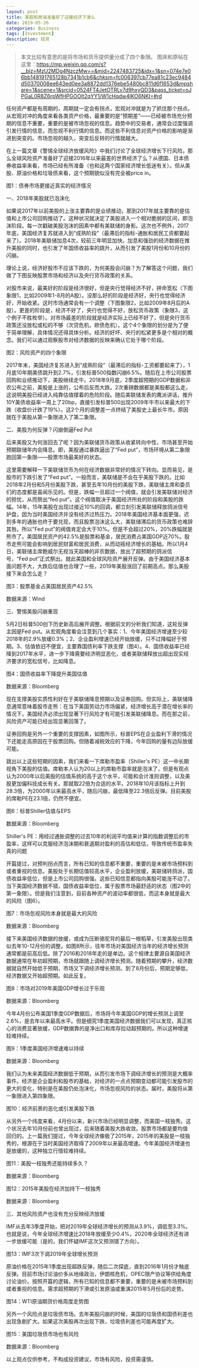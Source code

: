 ```yaml
---
layout: post
title: 美股和原油准备好了迎接经济下滑么
date: 2019-05-26
categories: Business
tags: [Investment]
description: 投资
---
```



> 本文比较有意思的是将市场和货币提供量分成了四个象限。 图床和原帖在这里：https://mp.weixin.qq.com/s?__biz=MzU2MDg4NzczMw==&mid=2247483725&idx=1&sn=074e7e06bb148191765128b7341b1cb6&chksm=fc006397cb77ea81c23ec9484d50370008ee643ed0ee3a8872dd1376ebe5480bc811d6f1653d&mpshare=1&scene=1&srcid=0524FT4JetOTRLv7d9hxyQD3&pass_ticket=oJPGaL0R8Z6rpWfHPGOOlt2qYY1/W1cHqdw4IKO6NKI=#rd 


任何资产都是有周期的，周期就一定会有拐点，宏观对冲就是为了抓住那个拐点。从宏观对冲的角度来看各类资产价格，最重要的是“预期差”——已经被市场充分预期的信息不重要，重要的是被市场忽视的信息。趋势中的交易者，通常会过度强调引发行情的信息，而忽视不利行情的信息。而这些不利信息对资产价格的影响是渐进到突变的。市场忽视的越久，突变后反转的行情就越大。

在上一篇文章《警惕全球经济放缓风险》中我们讨论了全球经济增长下行风险。那么全球风险资产准备好了迎接2016年以来最差的世界经济了么？从德国、日本债券收益率来看，市场已经有所准备（也和这两个国家经济增长低迷有关）。但从美股、原油价格和垃圾债来看，这个预期貌似没有完全被price in。

图1：债券市场更接近真实的经济情况



一、2018年美股就已泡沫化

如果说2017年以前美股的上涨主要靠的是业绩推动，那到2017年就主要靠的是估值和上市公司回购推动了。这种状况就决定了美股进入一个相对脆弱的区间，即泡沫阶段。每一次戳破美股泡沫的因素中都有美联储的身影。这次也不例外，2017年底，美国经济复苏就进入到“成熟阶段”（最滞后的指标-通胀和居民工资都要起来了）。2018年美联储加息4次，较前三年明显加快。加息和强劲的经济数据在推升美股的同时，也引发了年国债收益率的跳升，从而引发了美股1月份和10月份的闪崩。

理论上说，经济好股市不应该下跌的，为何美股会闪崩？为了解答这个问题，我们做了下图反映股票市场和经济以及央行货币政策的关系。

对股市来说，最美好的阶段是经济很好，但是央行觉得经济不好，拼命宽松（下图象限1，比如2009年1-8月的A股）。没那么好的阶段是经济好，央行也觉得经济好，开始收紧。这时市场通常会有一个调整（下图象限2，比如2009年8月后的A股）。更差的阶段是，经济不好了，央行也觉得不好，放松货币政策（象限3，这个例子不胜枚举）。对市场最差的阶段就是经济实际上已经不好了，但是央行货币政策还没放松或松的不够（次贷危机，欧债危机）。这个4个象限的划分是为了便于简单理解，具体情况还得具体分析。经济的好坏、央行的松紧更多是个相对的概念。我们可以通过观察股市对经济数据的反映来确认它处于哪个阶段。

图2：风险资产的四个象限



2017年末，美国经济复苏进入到“成熟阶段”（最滞后的指标-工资都要起来了），1月底10年期美债跳升到2.7%，引发标普500指数闪崩6.5%。随后在上市公司股票回购和业绩推动下，美股继续走牛。2018年9月底，2季度超预期的GDP数据和非农公布之前，美股是上涨的，公布后反而大跌。2次重磅数据都是美股都这么走，这说明美股已经进入纯靠估值撑着的危险阶段。随后美联储发表的鹰派讲话，推升10Y美债收益率一周上了20bp，直接引发标普500出现2009年牛市以来最大的下跌（收盘价计跌了19%）。这2个月的调整差一点终结了美股史上最长牛市。原因就在于美股从第一象限进入了第二象限。



二、美股为何反弹？闪崩倒逼Fed Put



后来美股又为何涨回去了呢？因为美联储货币政策从收紧转向中性，市场甚至开始预期联储年内会降息。即，美股通过暴跌逼出了“Fed put”，市场环境从第二象限跑回第一象限——股票市场最美好的状态。

这里需要解释一下美联储货币为何在经济数据非常好的情况下转向。显而易见，是股市的下跌引发了“Fed put”。一般而言，美联储是不会在乎美股下跌的。比如2018年2月份和5月份美股下跌，甚至去年10月份的美股下跌，美联储主席和委员们的态度都是喜闻乐见的。但是，跌幅一旦超过一个阀值，就会引发美联储对经济的担忧，从而祭出“fed put”。这个阀值取决于美国经济所处的阶段和美股的跌幅。14年，15年美股在出现过接近10%的回调，都立刻引发美联储释放鸽派信号护盘，因为当时美国经济并没有经济过热压力。2018年美国经济基本面更强，迟到多年的通胀也终于要兑现，而且股票泡沫这么大，美联储滞后的货币政策也难辞其咎。所以"Fed put"的阀值肯定会大于10%。但是不会超过20%，20%跌幅就是熊市了。美国居民资产的42.5%是股票和基金，居民消费占美国GDP近70%。股市走熊可能会影响到居民财富和居民消费，从而动摇经济增长的基础。所以1月4日，美联储主席鲍威尔无视当天超棒的非农数据，放出了超预期的鸽派信号，“Fed put”正式祭出。就此美国和全球风险资产展开反弹。由于美国经济基本面问题不大，大跌后估值也合理了一些，2019年美股涨回了前期高点。那么美股接下来会怎么走？

图3：股票基金占美国居民资产42.5%



数据来源：Wind

三、警惕美股闪崩重现

5月2日标普500创下历史新高后展开调整。根据前文的分析我们知道，这轮反弹主因是Fed put。从宏观角度看会注意到几个事实：1、今年美国经济增速至少较2018年的2.9%放缓0.3%；2、企业盈利增速已经开始放缓，只不过降幅好于预期。3、估值依旧不便宜，主要靠国债利率下跌支撑（图4）。4、国债收益率已经降到2017年水平，进一步下降需要经济明显恶化，或者美联储释放出超出现实经济要求的宽松信号，比如降息。

图4：国债收益率下降提升美国估值



数据来源：Bloomberg

现在支撑美股实质性利好在于美联储降息预期以及证券回购。但实际上，美联储降息通常意味着股市走熊：在当下美国劳动力市场偏紧，经济增长高于潜在增长率的情况下，美国经济必须出现显著下行风险才有可能引发美联储降息。而在那之前，风险资产可能已经出现显著回落了。

证券回购是另外一个重要的支撑因素，如图所示，标普EPS在企业盈利下滑的情况下还能走高原因在于股票回购。但随着减税效应的下降，今年回购的量有边际放缓可能。



跳出以上这些短期的因素，我们来看一下席勒市盈率（Shiller's PE）这一中长期视角下美股的估值。席勒本人认为20以上的席勒市盈率就是泡沫了，但是有观点认为2000年以后美股的估值系统的高于这个水平，可能和会计准则调整，以及美股更加偏科技成长有关。那就取22倍为合适的水平。2018年10月该指标上升到28.3倍，为2000年以来最高水平，随后闪崩，最低降至22.3倍后反弹。目前美股的席勒PE在23.1倍，仍然不便宜。

图6：标普Shiller估值与EPS



数据来源：Bloomberg

Shiller's PE：用经过通胀调整的过去10年的利润平均值来计算的指数调整后的市盈率，这样可以克服经济泡沫期和衰退期对盈利的高估和低估，导致传统市盈率失真的问题

开篇提过，对预判拐点而言，所有已知的信息都不重要，重要的是未被市场预料到或者重视的信息。美股处于长期估值较高水平，企业盈利放缓，美联储转鸽派，国债收益率低位，但是上市公司回购很强。这些已知信息都指向美股可能涨不动了。当下美国经济数据不错，国债收益率低位，属于股票市场最舒适的状态（图2中的第一象限）。但是我们注意到，目前各种资产的波动率都很低，而这本身就是最大的风险（图6）。

图7：市场忽视风险本身就是最大的风险



数据来源：Bloomberg

接下来美国经济数据的放缓，或成为压断骆驼背的最后一根稻草，引发美股出现类似去年10-12月份的调整。如图8所示，往年市场对美国经济当年的经济增长预测通常都是前高后低。除了2016和2018年走的是单边。这个规律主要源自美国经济数据通常在年初超预期，市场就跟随上调经济增长预测。随着预期的攀升，经济数据就自然开始低于预期，市场又下调经济增长预测。到了8月份后，预期足够低，经济数据又开始超预期。如此反复。

图8：市场对2019年美国GDP增长过于乐观



数据来源：Bloomberg

今年4月份公布美国1季度GDP数据后，市场将今年美国GDP的增长预测上调至2.6%，是去年以来最高水平。但是细究1季度美国经济数据我们可以发现，真正核心的消费显著放缓，GDP数据靠的是净出口和库存拉动超预期的。所以这种增速较难持续。

图9：1季度美国经济增速难以持续



数据来源：Bloomberg

我们认为未来美国经济数据低于预期，从而引发市场下调经济增长的预测是大概率事件。经济是企业盈利和股市的基础，对经济的一点点预期变动都可能引发股市的更大的变化，特别是在美股仍处泡沫化，市场忽视风险的状态。届时，美股将从第一象限进入第四象限。

图10：经济前景的恶化或引发美股下跌





从另外一个纬度来看，4月份以来，新兴市场已经明显调整，而美国一枝独秀。这个状况去年10月份前也曾出现过，后来随着美股大跌收敛。股票市场都是要均值回归的。上一篇我们提过，今年全球经济像极了2015年，2015年的美股是一枝独秀的，根源在于当时美国经济取得了2009年以来最高增速。今年美国经济增速也是放缓的，这种独立行情较难持续。

图11：美股一枝独秀还能持续多久？



数据来源：Bloomberg

图12：2015年美股在经济加持下一枝独秀



数据来源：Bloomberg

三、其他风险资产也没有充分反映经济放缓

IMF从去年3季度开始，把对2019年全球经济增长的预测从3.9%，调低至3.3%。也就是说，今年全球经济增速比2018年放缓至少0.4%，2020年全球经济还有进一步放缓可能（是的，我们怀疑IMF这次又预测错了方向）。

图13：IMF3次下调2019年全球增长预测



原油价格在2015年1季度出现超跌反弹，随后二次探底，直到2016年1月份才触底反弹。目前市场讨论油价多从地缘政治，伊朗核危机，OPEC限产协议等供给角度讨论油价。按照开篇的逻辑，所有已知的信息都不重要，重要的是未被市场预料到或者重视的信息。需求超预期的下滑或引发原油或重演2015年5月份后的走势。

图14：WTI原油期货价格周度走势图



另外一个风险点是垃圾债市场。去年美股闪崩的时候，美国的垃圾债和国债利差也出现急剧扩大。如果这次美股再次出现下跌，垃圾债利差也可能再度扩大。

图15：美国垃圾债市场也有风险



数据来源：Bloomberg

以上观点仅供参考，不构成投资建议，市场有风险，投资需谨慎。